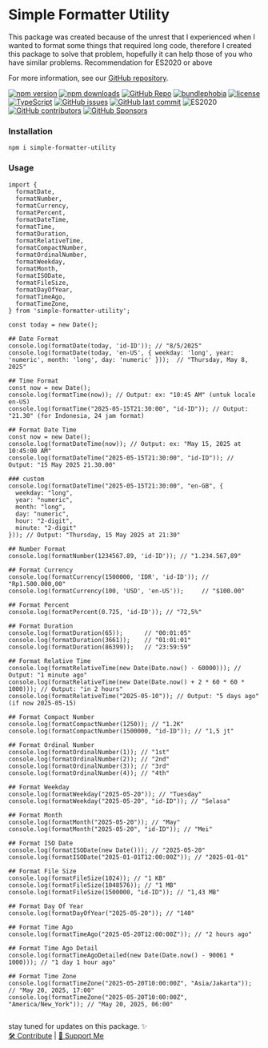 # Simple Formatter Utility

This package was created because of the unrest that I experienced when I wanted
to format some things that required long code, therefore I created this package
to solve that problem, hopefully it can help those of you who have similar
problems. Recommendation for ES2020 or above

For more information, see our
[GitHub repository](https://github.com/fajriyan/simple-formatter-utility).

[![npm version](https://img.shields.io/npm/v/simple-formatter-utility.svg)](https://www.npmjs.com/package/simple-formatter-utility)
[![npm downloads](https://img.shields.io/npm/dm/simple-formatter-utility.svg)](https://www.npmjs.com/package/simple-formatter-utility)
[![GitHub Repo](https://img.shields.io/badge/GitHub-Repository-blue?logo=github)](https://github.com/fajriyan/simple-formatter-utility)
[![bundlephobia](https://img.shields.io/bundlephobia/minzip/simple-formatter-utility)](https://bundlephobia.com/result?p=simple-formatter-utility)
[![license](https://img.shields.io/npm/l/simple-formatter-utility.svg)](https://www.npmjs.com/package/simple-formatter-utility)
[![TypeScript](https://img.shields.io/npm/types/simple-formatter-utility.svg)](https://www.npmjs.com/package/simple-formatter-utility)
[![GitHub issues](https://img.shields.io/github/issues/fajriyan/simple-formatter-utility)](https://github.com/fajriyan/simple-formatter-utility/issues)
[![GitHub last commit](https://img.shields.io/github/last-commit/fajriyan/simple-formatter-utility)](https://github.com/fajriyan/simple-formatter-utility/commits)
![ES2020](https://img.shields.io/badge/ES-2020-yellow)
[![GitHub contributors](https://img.shields.io/github/contributors/fajriyan/simple-formatter-utility)](https://github.com/fajriyan/simple-formatter-utility/graphs/contributors)
[![GitHub Sponsors](https://img.shields.io/badge/Sponsor-%E2%9D%A4-lightgrey?logo=github)](https://github.com/sponsors/fajriyan)

### Installation

```
npm i simple-formatter-utility
```

### Usage

```
import {
  formatDate,
  formatNumber,
  formatCurrency,
  formatPercent,
  formatDateTime,
  formatTime,
  formatDuration,
  formatRelativeTime,
  formatCompactNumber,
  formatOrdinalNumber,
  formatWeekday,
  formatMonth,
  formatISODate,
  formatFileSize,
  formatDayOfYear,
  formatTimeAgo,
  formatTimeZone,
} from 'simple-formatter-utility';

const today = new Date();

## Date Format
console.log(formatDate(today, 'id-ID')); // "8/5/2025"
console.log(formatDate(today, 'en-US', { weekday: 'long', year: 'numeric', month: 'long', day: 'numeric' }));  // "Thursday, May 8, 2025"

## Time Format
const now = new Date();
console.log(formatTime(now)); // Output: ex: "10:45 AM" (untuk locale en-US)
console.log(formatTime("2025-05-15T21:30:00", "id-ID")); // Output: "21.30" (for Indonesia, 24 jam format)

## Format Date Time
const now = new Date();
console.log(formatDateTime(now)); // Output: ex: "May 15, 2025 at 10:45:00 AM"
console.log(formatDateTime("2025-05-15T21:30:00", "id-ID")); // Output: "15 May 2025 21.30.00"

### custom
console.log(formatDateTime("2025-05-15T21:30:00", "en-GB", {
  weekday: "long",
  year: "numeric",
  month: "long",
  day: "numeric",
  hour: "2-digit",
  minute: "2-digit"
})); // Output: "Thursday, 15 May 2025 at 21:30"

## Number Format
console.log(formatNumber(1234567.89, 'id-ID')); // "1.234.567,89"

## Format Currency
console.log(formatCurrency(1500000, 'IDR', 'id-ID')); // "Rp1.500.000,00"
console.log(formatCurrency(100, 'USD', 'en-US'));     // "$100.00"

## Format Percent
console.log(formatPercent(0.725, 'id-ID')); // "72,5%"

## Format Duration
console.log(formatDuration(65));      // "00:01:05"
console.log(formatDuration(3661));    // "01:01:01"
console.log(formatDuration(86399));   // "23:59:59"

## Format Relative Time
console.log(formatRelativeTime(new Date(Date.now() - 60000))); // Output: "1 minute ago"
console.log(formatRelativeTime(new Date(Date.now() + 2 * 60 * 60 * 1000))); // Output: "in 2 hours"
console.log(formatRelativeTime("2025-05-10")); // Output: "5 days ago" (if now 2025-05-15)

## Format Compact Number
console.log(formatCompactNumber(1250)); // "1.2K"
console.log(formatCompactNumber(1500000, "id-ID")); // "1,5 jt"

## Format Ordinal Number
console.log(formatOrdinalNumber(1)); // "1st"
console.log(formatOrdinalNumber(2)); // "2nd"
console.log(formatOrdinalNumber(3)); // "3rd"
console.log(formatOrdinalNumber(4)); // "4th"

## Format Weekday
console.log(formatWeekday("2025-05-20")); // "Tuesday"
console.log(formatWeekday("2025-05-20", "id-ID")); // "Selasa"

## Format Month
console.log(formatMonth("2025-05-20")); // "May"
console.log(formatMonth("2025-05-20", "id-ID")); // "Mei"

## Format ISO Date
console.log(formatISODate(new Date())); // "2025-05-20"
console.log(formatISODate("2025-01-01T12:00:00Z")); // "2025-01-01"

## Format File Size
console.log(formatFileSize(1024)); // "1 KB"
console.log(formatFileSize(1048576)); // "1 MB"
console.log(formatFileSize(1500000, "id-ID")); // "1,43 MB"

## Format Day Of Year
console.log(formatDayOfYear("2025-05-20")); // "140"

## Format Time Ago
console.log(formatTimeAgo("2025-05-20T12:00:00Z")); // "2 hours ago"

## Format Time Ago Detail
console.log(formatTimeAgoDetailed(new Date(Date.now() - 90061 * 1000))); // "1 day 1 hour ago"

## Format Time Zone
console.log(formatTimeZone("2025-05-20T10:00:00Z", "Asia/Jakarta")); // "May 20, 2025, 17:00"
console.log(formatTimeZone("2025-05-20T10:00:00Z", "America/New_York")); // "May 20, 2025, 06:00"


```

stay tuned for updates on this package. ✨<br>
[🛠️ Contribute](https://github.com/fajriyan/simple-formatter-utility/blob/main/CONTRIBUTING.md)
| [💸 Support Me](https://saweria.co/fajriyan)
